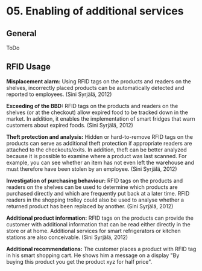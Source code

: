 # 05.	Enabling of additional services

## General

 ToDo

## RFID Usage

**Misplacement alarm:** Using RFID tags on the products and readers on the shelves, incorrectly placed products can be automatically detected and reported to employees. \(Sini Syrjälä, 2012\)

**Exceeding of the BBD:** RFID tags on the products and readers on the shelves \(or at the checkout\) allow expired food to be tracked down in the market. In addition, it enables the implementation of smart fridges that warn customers about expired foods. \(Sini Syrjälä, 2012\)

**Theft protection and analysis:** Hidden or hard-to-remove RFID tags on the products can serve as additional theft protection if appropriate readers are attached to the checkouts/exits. In addition, theft can be better analyzed because it is possible to examine where a product was last scanned. For example, you can see whether an item has not even left the warehouse and must therefore have been stolen by an employee. \(Sini Syrjälä, 2012\)

**Investigation of purchasing behaviour:** RFID tags on the products and readers on the shelves can be used to determine which products are purchased directly and which are frequently put back at a later time. RFID readers in the shopping trolley could also be used to analyse whether a returned product has been replaced by another. \(Sini Syrjälä, 2012\)

**Additional product information:** RFID tags on the products can provide the customer with additional information that can be read either directly in the store or at home. Additional services for smart refrigerators or kitchen stations are also conceivable. \(Sini Syrjälä, 2012\)

**Additional recommendations:** The customer places a product with RFID tag in his smart shopping cart. He shows him a message on a display "By buying this product you get the product xyz for half price".

